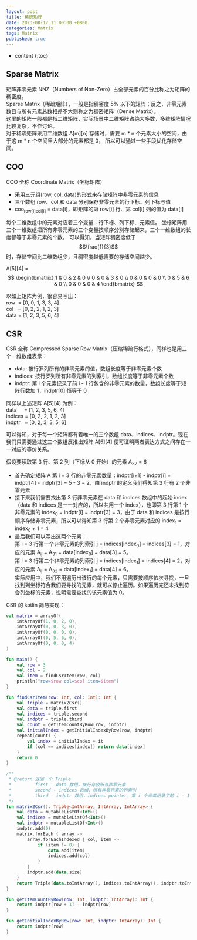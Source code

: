 ```yaml
---
layout: post
title: 稀疏矩阵
date: 2023-08-17 11:00:00 +0800
categories: Matrix
tags: Matrix
published: true
---
```


* content
{:toc}

## Sparse Matrix

矩阵非零元素 NNZ（Numbers of Non-Zero）占全部元素的百分比称之为矩阵的稠密度。<br>
Sparse Matrix（稀疏矩阵），一般是指稠密度 5% 以下的矩阵；反之，非零元素数目与所有元素总数相差不大则称之为稠密矩阵（Dense Matrix）。<br>
这里的矩阵一般都是指二维矩阵，实际场景中二维矩阵占绝大多数，多维矩阵情况比较复杂，不作讨论。<br>
对于稀疏矩阵采用二维数组 A[m][n] 存储时，需要 m * n 个元素大小的空间，由于这 m * n 个空间里大部分的元素都是 0，
所以可以通过一些手段优化存储空间。

## COO

COO 全称 Coordinate Matrix（坐标矩阵）

* 采用三元组(row, col, data)的形式来存储矩阵中非零元素的信息
* 三个数组 row、col 和 data 分别保存非零元素的行下标、列下标与值
* coo<sub>row[i]col[i]</sub> = data[i]，即矩阵的第 row[i] 行、第 col[i] 列的值为 data[i]

每个二维数组中的元素对应着三个变量：行下标、列下标、元素值。
坐标矩阵用三个一维数组把所有非零元素的三个变量按顺序分别存储起来，三个一维数组的长度都等于非零元素的个数。
可以得知，当矩阵稠密度低于 $$\frac{1}{3}$$ 时，存储空间比二维数组少，且稠密度越低需要的存储空间越少。

A[5][4] = $$
\begin{bmatrix}
1 & 0 & 2 & 0 \\
0 & 0 & 3 & 0 \\
0 & 0 & 0 & 0 \\
0 & 5 & 6 & 0 \\
0 & 0 & 0 & 4
\end{bmatrix}
$$

以如上矩阵为例，很容易写出：<br>
row &nbsp;= [0, 0, 1, 3, 3, 4]<br>
col &nbsp;&nbsp;= [0, 2, 2, 1, 2, 3]<br>
data = [1, 2, 3, 5, 6, 4]

## CSR

CSR 全称 Compressed Sparse Row Matrix（压缩稀疏行格式），同样也是用三个一维数组表示：

* data: 按行罗列所有的非零元素的值，数组长度等于非零元素个数
* indices: 按行罗列所有非零元素的列索引，数组长度等于非零元素个数
* indptr: 第 i 个元素记录了前 i - 1 行包含的非零元素的数量，数组长度等于矩阵行数加 1，indptr[0] 恒等于 0

同样以上述矩阵 A[5][4] 为例：<br>
data &nbsp;&nbsp;&nbsp;&nbsp;= [1, 2, 3, 5, 6, 4]<br>
indices = [0, 2, 2, 1, 2, 3]<br>
indptr &nbsp;&nbsp;= [0, 2, 3, 3, 5, 6]

可以得知，对于每一个矩阵都有着唯一的三个数组 data、indices、indptr。现在我们只需要通过这三个数组反推出矩阵 A[5][4] 
便可证明两者表达方式之间存在一一对应的等价关系。

假设要读取第 3 行、第 2 列（下标从 0 开始）的元素 A<sub>32</sub> = 6
* 首先确定矩阵 A 第 i = 3 行的非零元素数量：indptr[i+1] - indptr[i] = indptr[4] - indptr[3] = 5 - 3 = 2，由 indptr 的定义我们得知第 3 行有 2 个非零元素
* 接下来我们需要找出第 3 行非零元素在 data 和 indices 数组中的起始 index（data 和 indices 是一一对应的，所以共用一个 index），也即第 3 行第 1 个非零元素的 index<sub>0</sub> = indptr[i] = indptr[3] = 3，由于 data 和 indices 是按行顺序存储非零元素，所以可以得知第 3 行第 2 个非零元素对应的 index<sub>1</sub> = index<sub>0</sub> + 1 = 4
* 最后我们可以写出这两个元素：<br>
  第 i = 3 行第一个非零元素的列索引 j = indices[index<sub>0</sub>] = indices[3] = 1，对应的元素 A<sub>ij</sub> = A<sub>31</sub> = data[index<sub>0</sub>] = data[3] = 5。<br>
  第 i = 3 行第二个非零元素的列索引 j = indices[index<sub>1</sub>] = indices[4] = 2，对应的元素 A<sub>ij</sub> = A<sub>32</sub> = data[index<sub>1</sub>] = data[4] = 6。<br>
  实际应用中，我们不用遍历出该行的每个元素，只需要按顺序依次寻找，一旦找到列坐标符合我们要寻找的元素，就可以停止遍历。如果遍历完还未找到符合列坐标的元素，说明需要查找的该元素值为 0。

CSR 的 kotlin 简易实现：
```kotlin
val matrix = arrayOf(
    intArrayOf(1, 0, 2, 0),
    intArrayOf(0, 0, 3, 0),
    intArrayOf(0, 0, 0, 0),
    intArrayOf(0, 5, 6, 0),
    intArrayOf(0, 0, 0, 4)
)

fun main() {
    val row = 3
    val col = 2
    val item = findCsrItem(row, col)
    println("row=$row col=$col item=$item")
}

fun findCsrItem(row: Int, col: Int): Int {
    val triple = matrix2Csr()
    val data = triple.first
    val indices = triple.second
    val indptr = triple.third
    val count = getItemCountByRow(row, indptr)
    val initialIndex = getInitialIndexByRow(row, indptr)
    repeat(count) {
        val index = initialIndex + it
        if (col == indices[index]) return data[index]
    }
    return 0
}

/**
 * @return 返回一个 Triple
 *         first - data 数组，按行存放所有非零元素
 *         second - indices 数组，所有非零元素的列索引
 *         third - indptr 数组，indices pointer，第 i 个元素记录了前 i - 1 行包含的非零元素的数量
 */
fun matrix2Csr(): Triple<IntArray, IntArray, IntArray> {
    val data = mutableListOf<Int>()
    val indices = mutableListOf<Int>()
    val indptr = mutableListOf<Int>()
    indptr.add(0)
    matrix.forEach { array ->
        array.forEachIndexed { col, item ->
            if (item != 0) {
                data.add(item)
                indices.add(col)
            }
        }
        indptr.add(data.size)
    }
    return Triple(data.toIntArray(), indices.toIntArray(), indptr.toIntArray())
}

fun getItemCountByRow(row: Int, indptr: IntArray): Int {
    return indptr[row + 1] - indptr[row]
}

fun getInitialIndexByRow(row: Int, indptr: IntArray): Int {
    return indptr[row]
}
```

<!-- https://zhuanlan.zhihu.com/p/623366713 -->
<!-- https://blog.csdn.net/weixin_44852067/article/details/129839752 -->
<!-- https://blog.csdn.net/Franklins_Fan/article/details/122528983 -->
<!--
分数的几种 markdown 写法：
$$\frac13$$
$$\frac{1}{3}$$
$${1} \over {3}$$
$${1 \over 3}$$
-->